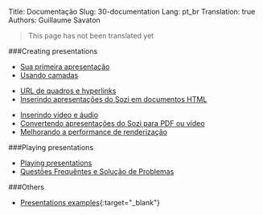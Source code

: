 Title: Documentação
Slug: 30-documentation
Lang: pt_br
Translation: true
Authors: Guillaume Savaton

> This page has not been translated yet

###Creating presentations

* [Sua primeira apresentação](|filename|tutorial-first.md)
* [Usando camadas](|filename|tutorial-layers.md)
<!-- * [Efeitos de transição](|filename|tutorial-transitions.md) -->
* [URL de quadros e hyperlinks](|filename|tutorial-links.md)
* [Inserindo apresentações do Sozi em documentos HTML](|filename|tutorial-embedding.md)
<!-- * [Exibindo e ocultando objetos](|filename|tutorial-showing-hiding.md) -->
* [Inserindo vídeo e áudio](|filename|tutorial-media.md)
* [Convertendo apresentações do Sozi para PDF ou vídeo](|filename|tutorial-converting.md)
* [Melhorando a performance de renderização](|filename|tutorial-performance.md)

###Playing presentations

* [Playing presentations](|filename|play.md)
* [Questões Frequêntes e Solução de Problemas](|filename|faq.md)

###Others

* [Presentations examples](https://senshu.github.io/Sozi-demos){:target="_blank"}
